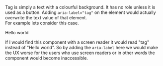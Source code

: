 Tag is simply a text with a colourful background. It has no role unless it is used as a button. Adding `aria-label="tag"` on the element would actually overwrite the text value of that element.  
For example lets consider this case.  

<Tag aria-label="tag">Hello world</Tag>

If I would find this component with a screen reader it would read "tag" instead of "Hello world". So by adding the `aria-label` here we would make the UX worse for the users who use screen readers or in other words the component would become inaccessible.